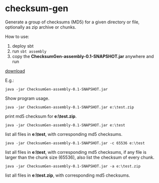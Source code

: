 checksum-gen
============
Generate a group of checksums (MD5) for a given directory or file, optionally as zip archive or chunks.

How to use:

1. deploy sbt
2. run `sbt assembly`
3. copy the **ChecksumGen-assembly-0.1-SNAPSHOT.jar** anywhere and run

[download](http://share.weiyun.com/95fd4da504454566457b6f7efa1dd8d8)

E.g.:

`java -jar ChecksumGen-assembly-0.1-SNAPSHOT.jar`

Show program usage.

`java -jar ChecksumGen-assembly-0.1-SNAPSHOT.jar e:\test.zip`

print md5 checksum for **e:\test.zip**.

`java -jar ChecksumGen-assembly-0.1-SNAPSHOT.jar e:\test`

list all files in **e:\test**, with corresponding md5 checksums.

`java -jar ChecksumGen-assembly-0.1-SNAPSHOT.jar -c 65536 e:\test`

list all files in **e:\test**, with corresponding md5 checksums, if any file is larger than the chunk size (65536), also list the checksum of every chunk.

`java -jar ChecksumGen-assembly-0.1-SNAPSHOT.jar -a e:\test.zip`

list all files in **e:\test.zip**, with corresponding md5 checksums.

